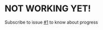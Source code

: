 # NOT WORKING YET!
 Subscribe to issue [#1](https://github.com/wadsaek/hyprland_to_nix/issues/1) to know about progress
